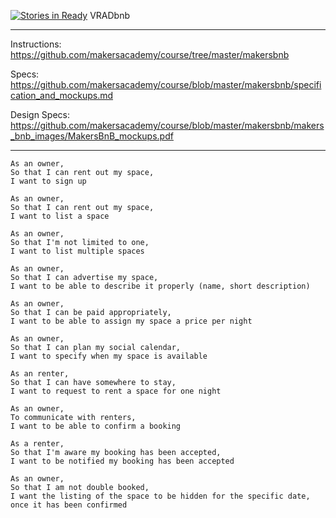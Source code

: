 [![Stories in Ready](https://badge.waffle.io/pelensky/VRADbnb.png?label=ready&title=Ready)](https://waffle.io/pelensky/VRADbnb)
VRADbnb
*******
Instructions: https://github.com/makersacademy/course/tree/master/makersbnb

Specs: https://github.com/makersacademy/course/blob/master/makersbnb/specification_and_mockups.md

Design Specs: https://github.com/makersacademy/course/blob/master/makersbnb/makers_bnb_images/MakersBnB_mockups.pdf
*******

```
As an owner,
So that I can rent out my space,
I want to sign up

As an owner,
So that I can rent out my space,
I want to list a space

As an owner,
So that I'm not limited to one,
I want to list multiple spaces

As an owner,
So that I can advertise my space,
I want to be able to describe it properly (name, short description)

As an owner,
So that I can be paid appropriately,
I want to be able to assign my space a price per night

As an owner,
So that I can plan my social calendar,
I want to specify when my space is available

As an renter,
So that I can have somewhere to stay,
I want to request to rent a space for one night

As an owner,
To communicate with renters,
I want to be able to confirm a booking

As a renter,
So that I'm aware my booking has been accepted,
I want to be notified my booking has been accepted

As an owner,
So that I am not double booked,
I want the listing of the space to be hidden for the specific date, once it has been confirmed
```

